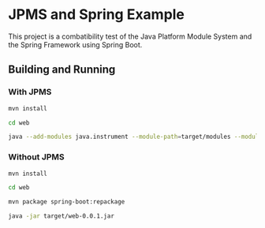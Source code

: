 # JPMS and Spring Example
This project is a combatibility test of the Java Platform Module System and the Spring Framework using Spring Boot.

## Building and Running

### With JPMS
```bash
mvn install
```
```bash
cd web
```
```bash
java --add-modules java.instrument --module-path=target/modules --module example.web/red.jackal.training.spring.jpms.web.WebApplication
```

### Without JPMS
```bash
mvn install
```
```bash
cd web
```
```bash
mvn package spring-boot:repackage
```
```bash
java -jar target/web-0.0.1.jar
```
